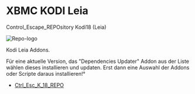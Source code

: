 # XBMC KODI Leia
Control_Escape_REPOsitory Kodi18 (Leia)

![Repo-logo](https://i.ibb.co/BTYDtBq/icon.png)

Kodi Leia Addons.

Für eine aktuelle Version,
das "Dependencies Updater" Addon aus der Liste wählen
dieses installieren und updaten.
Erst dann eine Auswahl der Addons oder Scripte daraus installieren!°


* [Ctrl_Esc_K_18_REPO](https://cutt.ly/YnIqibM)





